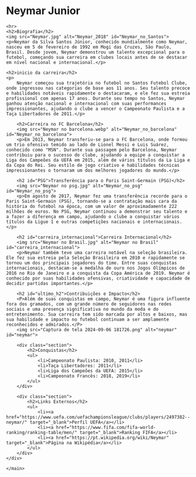 <!DOCTYPE html>
<html lang="pt-br">
<head>
    <meta charset="UTF-8">
    <meta name="viewport" content="width=device-width, initial-scale=1.0">
    <title>Apresentações</title>
    <link rel="stylesheet" href="style.css">
</head>
<body>
    <h1>Neymar Junior</h1>
    <main>
    
    <hr>
    <h2>Biografia</h2>
    <img src="Neymar.jpg" alt="Neymar_2018" id="Neymar_no_Santos">
    <p>Neymar da Silva Santos Júnior, conhecido mundialmente como Neymar, nasceu em 5 de fevereiro de 1992 em Mogi das Cruzes, São Paulo, Brasil. Desde jovem, Neymar demonstrou um talento excepcional para o futebol, começando sua carreira em clubes locais antes de se destacar em nível nacional e internacional.</p>

    <h2>inicio da carreira</h2>
    <p>
        Neymar começou sua trajetória no futebol no Santos Futebol Clube, onde ingressou nas categorias de base aos 11 anos. Seu talento precoce e habilidades notáveis rapidamente o destacaram, e ele fez sua estreia profissional com apenas 17 anos. Durante seu tempo no Santos, Neymar ganhou atenção nacional e internacional com suas performances impressionantes, ajudando o clube a vencer o Campeonato Paulista e a Taça Libertadores de 2011.</p>

        <h2>Carreira no FC Barcelona</h2>
        <img src="Neymar no barcelona.webp" alt="Neymar_no_barcelona" id="Neymar_no_barcelona">
        <p>Em 2013, Neymar transferiu-se para o FC Barcelona, onde formou um trio ofensivo temido ao lado de Lionel Messi e Luis Suárez, conhecido como "MSN". Durante sua passagem pelo Barcelona, Neymar contribuiu para o sucesso do clube, ajudando a equipe a conquistar a Liga dos Campeões da UEFA em 2015, além de vários títulos da La Liga e da Copa do Rei. Seu estilo de jogo criativo e habilidades técnicas impressionantes o tornaram um dos melhores jogadores do mundo.</p>

        <h2 id="PSG">Transferência para o Paris Saint-Germain (PSG)</h2>
        <img src="Neymar no psg.jpg" alt="Neymar_no_psg" id="Neymar_no_psg">
        <p>Em agosto de 2017, Neymar fez uma transferência recorde para o Paris Saint-Germain (PSG), tornando-se a contratação mais cara da história do futebol na época, com um valor de aproximadamente 222 milhões de euros. No PSG, Neymar continuou a demonstrar seu talento e a fazer a diferença em campo, ajudando o clube a conquistar vários títulos da Ligue 1 e outras competições nacionais e internacionais.</p>

        <h2 id="carreira_internacional">Carreira Internacional</h2>
        <img src="Neymar no Brasil.jpg" alt="Neymar no Brasil" id="carreira_internacional">
        <p>Neymar também teve uma carreira notável na seleção brasileira. Ele fez sua estreia pela Seleção Brasileira em 2010 e rapidamente se tornou um dos principais jogadores do time. Entre suas conquistas internacionais, destacam-se a medalha de ouro nos Jogos Olímpicos de 2016 no Rio de Janeiro e a conquista da Copa América de 2019. Neymar é conhecido por suas habilidades ofensivas, criatividade e capacidade de decidir partidas importantes.</p>

        <h2 id="ultimo_h2">Contribuições e Impacto</h2>
        <P>Além de suas conquistas em campo, Neymar é uma figura influente fora dos gramados, com um grande número de seguidores nas redes sociais e uma presença significativa no mundo da moda e do entretenimento. Sua carreira tem sido marcada por altos e baixos, mas sua habilidade e impacto no futebol continuam a ser amplamente reconhecidos e admirados.</P>
        <img src="Captura de tela 2024-09-06 181726.png" alt="neymar" id="neymar">
        
        <div class="section">
            <h2>Conquistas</h2>
            <ul>
                <li>Campeonato Paulista: 2010, 2011</li>
                <li>Taça Libertadores: 2011</li>
                <li>Liga dos Campeões da UEFA: 2015</li>
                <li>Campeonato Francês: 2018, 2019</li>
            </ul>
        </div>

        <div class="section">
            <h2>Links Externos</h2>
            <ul>
                <li><a href="https://www.uefa.com/uefachampionsleague/clubs/players/2497382--neymar/" target="_blank">Perfil UEFA</a></li>
                <li><a href="https://www.fifa.com/fifa-world-ranking/ranking-table/men/" target="_blank">Ranking FIFA</a></li>
                <li><a href="https://pt.wikipedia.org/wiki/Neymar" target="_blank">Página na Wikipédia</a></li>
            </ul>
        </div>
    </div>
        
    </main>

    
</body>
</html>
